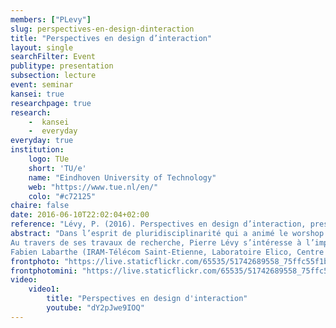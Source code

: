 ```yaml
---
members: ["PLevy"]
slug: perspectives-en-design-dinteraction
title: "Perspectives en design d’interaction"
layout: single
searchFilter: Event
publitype: presentation
subsection: lecture
event: seminar
kansei: true
researchpage: true
research: 
    -  kansei
    -  everyday
everyday: true
institution:
    logo: TUe
    short: 'TU/e'
    name: "Eindhoven University of Technology"
    web: "https://www.tue.nl/en/"
    colo: "#c72125"
chaire: false
date: 2016-06-10T22:02:04+02:00
reference: "Lévy, P. (2016). Perspectives en design d’interaction, presented at La Pré-Fabrique de l’innovation – UdL, Saint-Étienne. June 10th, 2016"
abstract: "Dans l’esprit de pluridisciplinarité qui a animé le worshop #illuminov – éclairage connecté lors de la semaine du 25 au 29 avril dernier, j’ai le plaisir de vous convier à la présentation de Pierre Lévy, assistant professor en design à l’Université de Technologie d'Eindhoven, qui se tiendra le vendredi 10 juin à la Pré-Fabrique de l’innovation à 14h30.
Au travers de ses travaux de recherche, Pierre Lévy s’intéresse à l’implication des théories de la perception et de la phénoménologie, dans les domaines du design d’interaction (embodied interaction design) et du design Kansei (regard japonais sur la sensibilité et l’affectif) – sujet pour lequel il a été invité de nombreuses fois pour des conférences à l’internationale. Diplômé d’une thèse en science du Kansei de l’Université de Tsukuba au Japon, il est actuellement président-élu du Groupe Européen du Kansei (EKG).<br>Lors de cette présentation, nous discuterons de l’approche en constructive design research, et la perspective qu’elle propose sur l’attention réciproque entre l’homme et l’artefact, et sur la notion d’”irrésistibilité” en design d’interaction.<br>Cette approche ouvrira sur l’exploration menée par Pierre Lévy en “design de rituels”, qui se place à l’intersection du design kansei et et du design de systèmes. La présentation se construira autour d’exemples de projets concrets développés par l’Université de Technologie d'Eindhoven, susceptibles d’intéresser tout autant les chercheurs que les praticiens du design. L’intervention et les échanges se feront en français.
Fabien Labarthe (IRAM-Télécom Saint-Etienne, Laboratoire Elico, Centre Max Weber)."
frontphoto: "https://live.staticflickr.com/65535/51742689558_75ffc55f1b.jpg"
frontphotomini: "https://live.staticflickr.com/65535/51742689558_75ffc55f1b_q.jpg"
video:
    video1:
        title: "Perspectives en design d'interaction"
        youtube: "dY2pJwe9IOQ"
---
```

